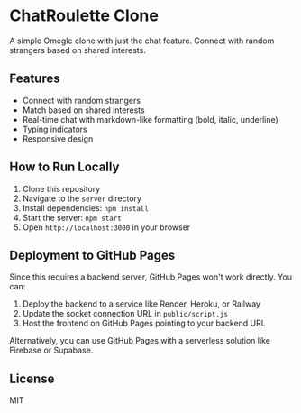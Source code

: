 # ChatRoulette Clone

A simple Omegle clone with just the chat feature. Connect with random strangers based on shared interests.

## Features

- Connect with random strangers
- Match based on shared interests
- Real-time chat with markdown-like formatting (bold, italic, underline)
- Typing indicators
- Responsive design

## How to Run Locally

1. Clone this repository
2. Navigate to the `server` directory
3. Install dependencies: `npm install`
4. Start the server: `npm start`
5. Open `http://localhost:3000` in your browser

## Deployment to GitHub Pages

Since this requires a backend server, GitHub Pages won't work directly. You can:

1. Deploy the backend to a service like Render, Heroku, or Railway
2. Update the socket connection URL in `public/script.js`
3. Host the frontend on GitHub Pages pointing to your backend URL

Alternatively, you can use GitHub Pages with a serverless solution like Firebase or Supabase.

## License

MIT

